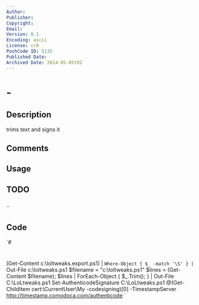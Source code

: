 ```yaml
---
Author: 
Publisher: 
Copyright: 
Email: 
Version: 0.1
Encoding: ascii
License: cc0
PoshCode ID: 5135
Published Date: 
Archived Date: 2014-05-05t02
---
```


#  - 

## Description

trims text and signs it

## Comments



## Usage



## TODO



## 

``

## Code

`#
 #
 (Get-Content c:\loltweaks.export.ps1) | ` Where-Object { $_ -match '\S' } | ` Out-File c:\loltweaks.ps1
 $filename = "c:\loltweaks.ps1"
 $lines = (Get-Content $filename);
 $lines | ForEach-Object { $_.Trim(); } | Out-File C:\LoLtweaks.ps1
 Set-AuthenticodeSignature C:\LoLtweaks.ps1 @(Get-ChildItem cert:\CurrentUser\My -codesigning)[0] -TimestampServer http://timestamp.comodoca.com/authenticode
`

